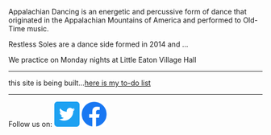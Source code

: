 Appalachian Dancing is an energetic and percussive form of dance that originated in the Appalachian Mountains of America and performed to Old-Time music.

Restless Soles are a dance side formed in 2014 and ...

We practice on Monday nights at Little Eaton Village Hall

---

this site is being built...[here is my to-do list](idea.md)

---

Follow us on:
<a href="https://twitter.com/Restless_soles" target="_blank"><img src="assets/Twitter_Social_Icon_Rounded_Square_Color.png" width="50"></a>
<a href="https://www.facebook.com/Restless-Soles-Appalachian-Dance-Team-696104067248536/" target="_blank"><img src="assets/f_logo_RGB-Blue_250.png" width="50"></a>

<!---
<a class="twitter-timeline"
  href="https://twitter.com/Restless_soles">
Tweets by @restless_soles
</a>
--->
